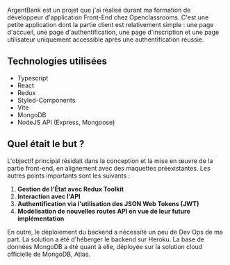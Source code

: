 ArgentBank est un projet que j'ai réalisé durant ma formation de développeur d'application Front-End chez Openclassrooms. C'est une petite application dont la partie client est relativement simple : une page d'accueil, une page d'authentification, une page d'inscription et une page utilisateur uniquement accessible après une authentification réussie.

## Technologies utilisées
- Typescript
- React
- Redux
- Styled-Components
- Vite
- MongoDB
- NodeJS API (Express, Mongoose)

## Quel était le but ?
L'objectif principal résidait dans la conception et la mise en œuvre de la partie front-end, en alignement avec des maquettes préexistantes. Les autres points importants sont les suivants :
1. **Gestion de l'État avec Redux Toolkit** 
2. **Interaction avec l'API** 
3. **Authentification via l'utilisation des JSON Web Tokens (JWT)**
4. **Modélisation de nouvelles routes API en vue de leur future implémentation**

En outre, le déploiement du backend a nécessité un peu de Dev Ops de ma part. La solution a été d'héberger le backend sur Heroku. La base de données MongoDB a été quant à elle, déployée sur la solution cloud officielle de MongoDB, Atlas.

